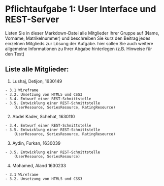 # Pflichtaufgabe 1: User Interface und REST-Server

Listen Sie in dieser Markdown-Datei alle Mitglieder Ihrer Gruppe auf (Name, Vorname, Matrikelnummer) und beschreiben Sie kurz den Beitrag jedes einzelnen Mitglieds zur Lösung der Aufgabe. hier sollen Sie auch weitere allgemeine Informationen zu Ihrer Abgabe hinterlegen (z.B. Hinweise für den Test)

## Liste alle Mitglieder:

1. Lushaj, Detijon, 1630149
```
- 3.1 Wireframe
- 3.2. Umsetzung von HTML5 und CSS3
- 3.4. Entwurf einer REST-Schnittstelle
- 3.5. Entwicklung einer REST-Schnittstelle
    (UserResource, SeriesResource, RatingResource)
```

2. Abdel Kader, Schehat, 1630110
```
- 3.4. Entwurf einer REST-Schnittstelle
- 3.5. Entwicklung einer REST-Schnittstelle
    (UserResource, SeriesResource, RatingResource)
```

3. Aydin, Furkan, 1630039
```
- 3.5. Entwicklung einer REST-Schnittstelle
    (UserResource, SeriesResource)
```

4.  Mohamed, Aland 1630233
```
- 3.1 Wireframe
- 3.2. Umsetzung von HTML5 und CSS3
```